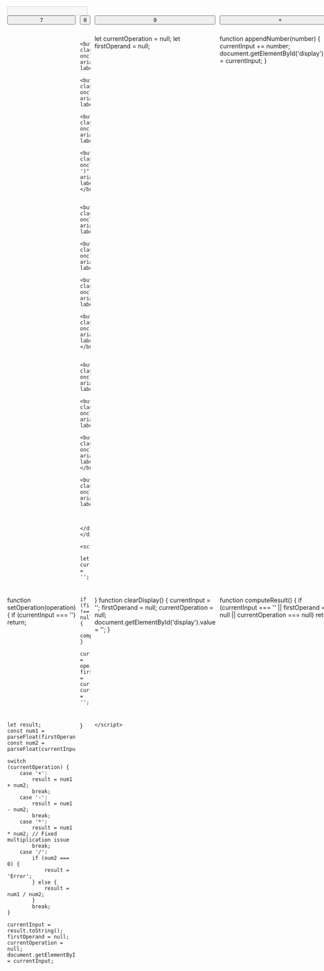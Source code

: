 <!DOCTYPE html>
<html lang="en">
<head>
    <meta charset="UTF-8">
    <meta name="viewport" content="width=device-width, initial-scale=1.0">
    <title>Calculator App</title>

</head>
<body>
    <style>
         {
    margin: 0;
    padding: 0;
    box-sizing: border-box;
}

body {
    font-family: Arial, sans-serif;
    display: flex;
    justify-content: center;
    align-items: center;
    height: 100vh;
    background-color: #f4f4f4;
}

.calculator {
    background-color: #fff;
    padding: 20px;
    border-radius: 10px;
    box-shadow: 0 0 20px rgba(0, 0, 0, 0.1);
}

.display {
    width: 100%;
    height: 40px;
    text-align: right;
    font-size: 1.5em;
    margin-bottom: 20px;
    padding: 10px;
    border-radius: 5px;
    border: 1px solid #ddd;
}
.buttons {
    display: grid;
    grid-template-columns: repeat(4, 1fr);
    gap: 10px;
}

.btn {
    padding: 20px;
    font-size: 1.2em;
    background-color: #f2f2f2;
    border: none;
 border-radius: 5px;
    cursor: pointer;
    transition: background-color 0.2s ease;
}

.btn:hover {
    background-color: #ddd;
}

.btn:active {
    background-color: #bbb;
}
    </style>
    <div class="calculator">
        <input type="text" id="display" class="display" disabled aria-live="polite" aria-label="Display Area"/>
        <div class="buttons">
            <button class="btn" onclick="appendNumber('7')" aria-label="7">7</button>
            <button class="btn" onclick="appendNumber('8')" aria-label="8">8</button>
            <button class="btn" onclick="appendNumber('9')" aria-label="9">9</button>
            <button class="btn" onclick="setOperation('+')" aria-label="Addition">+</button>

            <button class="btn" onclick="appendNumber('4')" aria-label="4">4</button>
            <button class="btn" onclick="appendNumber('5')" aria-label="5">5</button>
            <button class="btn" onclick="appendNumber('6')" aria-label="6">6</button>
            <button class="btn" onclick="setOperation('-')" aria-label="Subtraction">-</button>

            <button class="btn" onclick="appendNumber('1')" aria-label="1">1</button>
            <button class="btn" onclick="appendNumber('2')" aria-label="2">2</button>
            <button class="btn" onclick="appendNumber('3')" aria-label="3">3</button>
            <button class="btn" onclick="setOperation('')" aria-label="Multiplication">&times;</button>

            <button class="btn" onclick="appendNumber('0')" aria-label="0">0</button>
            <button class="btn" onclick="clearDisplay()" aria-label="Clear">C</button>
            <button class="btn" onclick="computeResult()" aria-label="Equals">=</button>
            <button class="btn" onclick="setOperation('/')" aria-label="Division">/</button>

            
        </div>
    </div>
    
    <script>
        let currentInput = '';
let currentOperation = null;
let firstOperand = null;

function appendNumber(number) {
    currentInput += number;
    document.getElementById('display').value = currentInput;
}

function setOperation(operation) {
    if (currentInput === '') return;
    
    if (firstOperand !== null) {
        computeResult();
    }
    
    currentOperation = operation;
    firstOperand = currentInput;
    currentInput = '';
}
function clearDisplay() {
    currentInput = '';
    firstOperand = null;
    currentOperation = null;
    document.getElementById('display').value = '';
}

function computeResult() {
    if (currentInput === '' || firstOperand === null || currentOperation === null) return;
    
    let result;
    const num1 = parseFloat(firstOperand);
    const num2 = parseFloat(currentInput);
    
    switch (currentOperation) {
        case '+':
            result = num1 + num2;
            break;
        case '-':
            result = num1 - num2;
            break;
        case '*':
            result = num1 * num2; // Fixed multiplication issue
            break;
        case '/':
            if (num2 === 0) {
                result = 'Error';
            } else {
                result = num1 / num2;
            }
            break;
    }

    currentInput = result.toString();
    firstOperand = null;
    currentOperation = null;
    document.getElementById('display').value = currentInput;
}


    </script>
</body>
</html>



